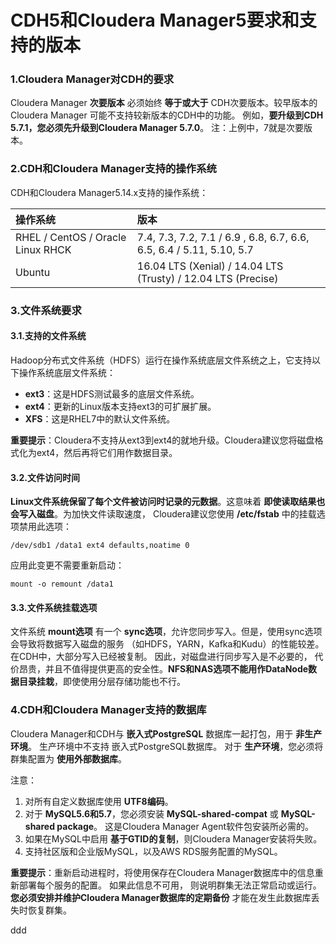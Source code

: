 CDH5和Cloudera Manager5要求和支持的版本
=================================================================================
### 1.Cloudera Manager对CDH的要求
Cloudera Manager **次要版本** 必须始终 **等于或大于** CDH次要版本。较早版本的Cloudera Manager
可能不支持较新版本的CDH中的功能。 例如，**要升级到CDH 5.7.1，您必须先升级到Cloudera Manager 5.7.0**。
注：上例中，7就是次要版本。

### 2.CDH和Cloudera Manager支持的操作系统
CDH和Cloudera Manager5.14.x支持的操作系统：

| 操作系统 | 版本 |
| :------------- | :------------- |
| RHEL / CentOS / Oracle Linux RHCK | 7.4, 7.3, 7.2, 7.1 / 6.9 , 6.8, 6.7, 6.6, 6.5, 6.4 / 5.11, 5.10, 5.7 |
| Ubuntu | 16.04 LTS (Xenial) / 14.04 LTS (Trusty) / 12.04 LTS (Precise) |

### 3.文件系统要求

#### 3.1.支持的文件系统
Hadoop分布式文件系统（HDFS）运行在操作系统底层文件系统之上，它支持以下操作系统底层文件系统：
+ **ext3**：这是HDFS测试最多的底层文件系统。
+ **ext4**：更新的Linux版本支持ext3的可扩展扩展。
+ **XFS**：这是RHEL7中的默认文件系统。

**重要提示**：Cloudera不支持从ext3到ext4的就地升级。Cloudera建议您将磁盘格式化为ext4，然后再将它们用作数据目录。

#### 3.2.文件访问时间
**Linux文件系统保留了每个文件被访问时记录的元数据**。这意味着 **即使读取结果也会写入磁盘**。为加快文件读取速度，
Cloudera建议您使用 **/etc/fstab** 中的挂载选项禁用此选项：
```shell
/dev/sdb1 /data1 ext4 defaults,noatime 0
```
应用此变更不需要重新启动：
```shell
mount -o remount /data1
```

#### 3.3.文件系统挂载选项
文件系统 **mount选项** 有一个 **sync选项**，允许您同步写入。但是，使用sync选项会导致将数据写入磁盘的服务
（如HDFS，YARN，Kafka和Kudu）的性能较差。 在CDH中，大部分写入已经被复制。 因此，对磁盘进行同步写入是不必要的，
代价昂贵，并且不值得提供更高的安全性。**NFS和NAS选项不能用作DataNode数据目录挂栽**，即使使用分层存储功能也不行。

### 4.CDH和Cloudera Manager支持的数据库
Cloudera Manager和CDH与 **嵌入式PostgreSQL** 数据库一起打包，用于 **非生产环境**。 生产环境中不支持
嵌入式PostgreSQL数据库。 对于 **生产环境**，您必须将群集配置为 **使用外部数据库**。

注意：
1. 对所有自定义数据库使用 **UTF8编码**。
2. 对于 **MySQL5.6和5.7**，您必须安装 **MySQL-shared-compat** 或 **MySQL-shared package**。
这是Cloudera Manager Agent软件包安装所必需的。
3. 如果在MySQL中启用 **基于GTID的复制**，则Cloudera Manager安装将失败。
4. 支持社区版和企业版MySQL，以及AWS RDS服务配置的MySQL。

**重要提示**：重新启动进程时，将使用保存在Cloudera Manager数据库中的信息重新部署每个服务的配置。 如果此信息不可用，
则说明群集无法正常启动或运行。 **您必须安排并维护Cloudera Manager数据库的定期备份** 才能在发生此数据库丢失时恢复群集。































ddd
